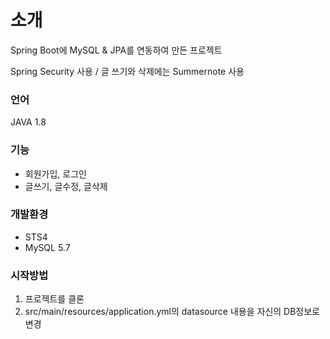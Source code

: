 # 소개
Spring Boot에 MySQL & JPA를 연동하여 만든 프로젝트

Spring Security 사용 / 글 쓰기와 삭제에는 Summernote 사용

### 언어
JAVA 1.8

### 기능
* 회원가입, 로그인
* 글쓰기, 글수정, 글삭제

### 개발환경
* STS4
* MySQL 5.7

### 시작방법
1. 프로젝트를 클론
2. src/main/resources/application.yml의 datasource 내용을 자신의 DB정보로 변경